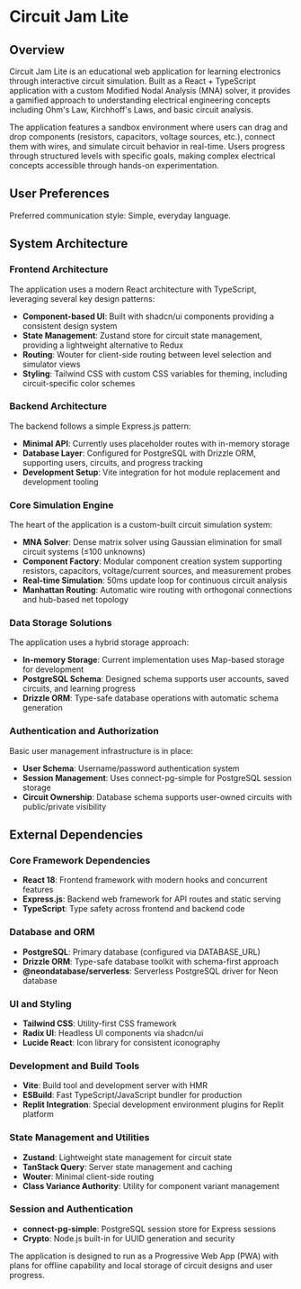 # Circuit Jam Lite

## Overview

Circuit Jam Lite is an educational web application for learning electronics through interactive circuit simulation. Built as a React + TypeScript application with a custom Modified Nodal Analysis (MNA) solver, it provides a gamified approach to understanding electrical engineering concepts including Ohm's Law, Kirchhoff's Laws, and basic circuit analysis.

The application features a sandbox environment where users can drag and drop components (resistors, capacitors, voltage sources, etc.), connect them with wires, and simulate circuit behavior in real-time. Users progress through structured levels with specific goals, making complex electrical concepts accessible through hands-on experimentation.

## User Preferences

Preferred communication style: Simple, everyday language.

## System Architecture

### Frontend Architecture
The application uses a modern React architecture with TypeScript, leveraging several key design patterns:

- **Component-based UI**: Built with shadcn/ui components providing a consistent design system
- **State Management**: Zustand store for circuit state management, providing a lightweight alternative to Redux
- **Routing**: Wouter for client-side routing between level selection and simulator views
- **Styling**: Tailwind CSS with custom CSS variables for theming, including circuit-specific color schemes

### Backend Architecture
The backend follows a simple Express.js pattern:

- **Minimal API**: Currently uses placeholder routes with in-memory storage
- **Database Layer**: Configured for PostgreSQL with Drizzle ORM, supporting users, circuits, and progress tracking
- **Development Setup**: Vite integration for hot module replacement and development tooling

### Core Simulation Engine
The heart of the application is a custom-built circuit simulation system:

- **MNA Solver**: Dense matrix solver using Gaussian elimination for small circuit systems (≤100 unknowns)
- **Component Factory**: Modular component creation system supporting resistors, capacitors, voltage/current sources, and measurement probes
- **Real-time Simulation**: 50ms update loop for continuous circuit analysis
- **Manhattan Routing**: Automatic wire routing with orthogonal connections and hub-based net topology

### Data Storage Solutions
The application uses a hybrid storage approach:

- **In-memory Storage**: Current implementation uses Map-based storage for development
- **PostgreSQL Schema**: Designed schema supports user accounts, saved circuits, and learning progress
- **Drizzle ORM**: Type-safe database operations with automatic schema generation

### Authentication and Authorization
Basic user management infrastructure is in place:

- **User Schema**: Username/password authentication system
- **Session Management**: Uses connect-pg-simple for PostgreSQL session storage
- **Circuit Ownership**: Database schema supports user-owned circuits with public/private visibility

## External Dependencies

### Core Framework Dependencies
- **React 18**: Frontend framework with modern hooks and concurrent features
- **Express.js**: Backend web framework for API routes and static serving
- **TypeScript**: Type safety across frontend and backend code

### Database and ORM
- **PostgreSQL**: Primary database (configured via DATABASE_URL)
- **Drizzle ORM**: Type-safe database toolkit with schema-first approach
- **@neondatabase/serverless**: Serverless PostgreSQL driver for Neon database

### UI and Styling
- **Tailwind CSS**: Utility-first CSS framework
- **Radix UI**: Headless UI components via shadcn/ui
- **Lucide React**: Icon library for consistent iconography

### Development and Build Tools
- **Vite**: Build tool and development server with HMR
- **ESBuild**: Fast TypeScript/JavaScript bundler for production
- **Replit Integration**: Special development environment plugins for Replit platform

### State Management and Utilities
- **Zustand**: Lightweight state management for circuit state
- **TanStack Query**: Server state management and caching
- **Wouter**: Minimal client-side routing
- **Class Variance Authority**: Utility for component variant management

### Session and Authentication
- **connect-pg-simple**: PostgreSQL session store for Express sessions
- **Crypto**: Node.js built-in for UUID generation and security

The application is designed to run as a Progressive Web App (PWA) with plans for offline capability and local storage of circuit designs and user progress.